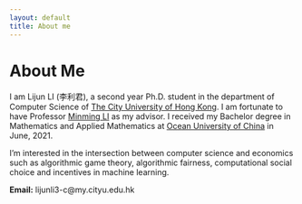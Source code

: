 ```yaml
---
layout: default
title: About me
---
```


<div class="page">
  <h1 class="page-title">About Me</h1>

<p>I am Lijun LI (李利君), a second year Ph.D. student in the department of Computer Science of <a href="https://www.cityu.edu.hk/" target="_blank">The City University of Hong Kong</a>. I am fortunate to have Professor <a href="https://www.cs.cityu.edu.hk/~minmli/" target="_blank">Minming LI</a> as my advisor. I received my Bachelor degree in Mathematics and Applied Mathematics at <a href="http://www.ouc.edu.cn/main.htm" target="_blank">Ocean University of China</a> in June, 2021.</p>

<p>I’m interested in the intersection between computer science and economics such as algorithmic game theory, algorithmic fairness, computational social choice and incentives in machine learning.</p>

<p><strong>Email:</strong>
lijunli3-c@my.cityu.edu.hk</p>

</div>
